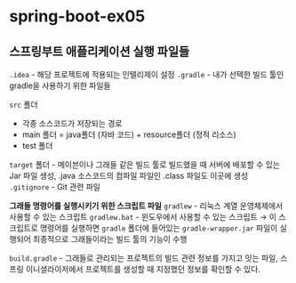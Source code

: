 # spring-boot-ex05

## 스프링부트 애플리케이션 실행 파일들

`.idea` - 해당 프로젝트에 적용되는 인텔리제이 설정
`.gradle` - 내가 선택한 빌드 툴인 gradle을 사용하기 위한 파일들 

`src` 폴더 
- 각종 소스코드가 저장되는 경로
- main 폴더 = java폴더 (자바 코드) + resource폴더 (정적 리소스)
- test 폴더

`target` 폴더 - 메이븐이나 그래들 같은 빌드 툴로 빌드했을 때 서버에 배포할 수 있는 Jar 파일 생성, .java 소스코드의 컴파일 파일인 .class 파일도 이곳에 생성
`.gitignore` - Git 관련 파일 

**그래들 명령어를 실행시키기 위한 스크립트 파일**
`gradlew` - 리눅스 계열 운영체제에서 사용할 수 있는 스크립트
`gradlew.bat` - 윈도우에서 사용할 수 있는 스크립트 → 이 스크립트로 명령어를 실행하면 `gradle` 폴더에 들어있는 `gradle-wrapper.jar` 파일이 실행되어 최종적으로 그래들이라는 빌드 툴의 기능이 수행

`build.gradle` - 그래들로 관리되는 프로젝트의 빌드 관련 정보를 가지고 잇는 파일, 스프링 이니셜라이저에서 프로젝트를 생성할 때 지정했던 정보를 확인할 수 있다. 
